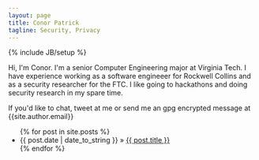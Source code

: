 ```yaml
---
layout: page
title: Conor Patrick
tagline: Security, Privacy
---
```

{% include JB/setup %}

Hi, I'm Conor.  I'm a senior Computer Engineering major at Virginia Tech.  I have experience working as a software engineeer for Rockwell Collins
and as a security researcher for the FTC.  I like going to hackathons and doing security research in my spare time.  

If you'd like to chat, tweet at me or send me an gpg encrypted message at {{site.author.email}}


<ul class="posts">
  {% for post in site.posts %}
    <li><span>{{ post.date | date_to_string }}</span> &raquo; <a href="{{ BASE_PATH }}{{ post.url }}">{{ post.title }}</a></li>
  {% endfor %}
</ul>



